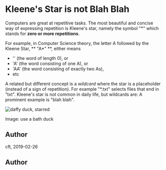 <!-- BEGIN TITLE -->
# Kleene's Star is not Blah Blah
<!-- END TITLE -->

<!-- BEGIN BODY -->

Computers are great at repetitive tasks. The most beautiful and concise
way of expressing repetition is Kleene's star, namely the symbol "*" which
stands for **zero or more repetitions**.

For example, in Computer Science theory, the letter A followed by the
Kleene Star, ** "A*" **, either means

 - '' (the word of length 0), or
 - 'A' (the word consisting of one A), or
 - 'AA' (the word consisting of exactly two As),
 - etc

A related but different concept is a _wildcard_ where the star is a
placeholder (instead of a sign of repetition). For example "*.txt" 
selects files that end in "txt". Kleene's star is not common in
daily life, but wildcards are: A prominent example is "blah blah".

<!-- END BODY -->

![daffy duck, starred](../images/image-000-kleene.png)

Image: use a bath duck

## Author
<!-- BEGIN AUTHOR -->
cft, 2019-02-26
<!-- END AUTHOR -->



## Author
